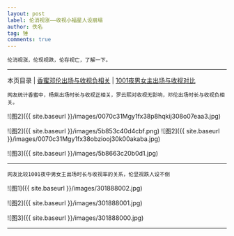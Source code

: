 ```yaml
---
layout: post
label: 伦消视涨——收视小福星人设崩塌
author: 佚名
tag: 锤
comments: true
---
```


    伦消视涨，伦现视跌，伦存视亡，了解一下。

---

本页目录 \| [香蜜邓伦出场与收视负相关](#dxjja) \| [1001夜男女主出场与收视对比](#dxjjb)


<a name="dxjja"></a>

    网友统计香蜜中，杨紫出场时长与收视正相关，罗云熙对收视无影响，邓伦出场时长与收视负相关。

![图2]({{ site.baseurl }}/images/0070c31Mgy1fx38p8hqkij308o07eaa3.jpg)

![图2]({{ site.baseurl }}/images/5b853c40d4cbf.png)
![图2]({{ site.baseurl }}/images/0070c31Mgy1fx38obziooj30k00akaba.jpg)

![图3]({{ site.baseurl }}/images/5b8663c20b0d1.jpg)

---

<a name="dxjjb"></a>

    网友比较1001夜中男女主出场时长与收视率的关系，伦显视跌人设不倒

![图1]({{ site.baseurl }}/images/301888002.jpg)

![图2]({{ site.baseurl }}/images/301888001.jpg)

![图3]({{ site.baseurl }}/images/301888000.jpg)

---


